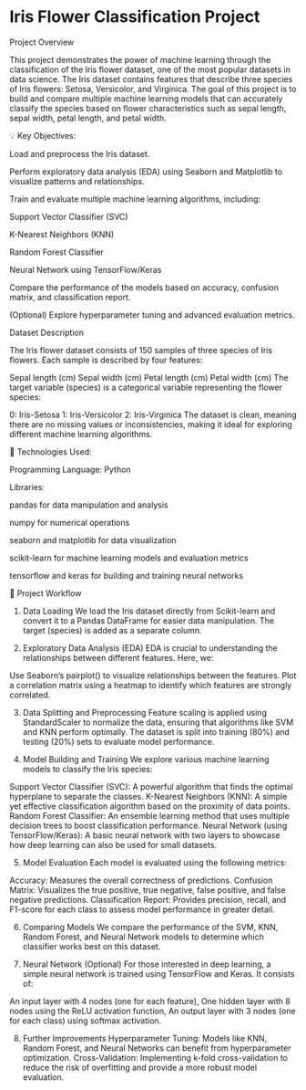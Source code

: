 # Iris Flower Classification Project
Project Overview

This project demonstrates the power of machine learning through the classification of the Iris flower dataset, one of the most popular datasets in data science. The Iris dataset contains features that describe three species of Iris flowers: Setosa, Versicolor, and Virginica. The goal of this project is to build and compare multiple machine learning models that can accurately classify the species based on flower characteristics such as sepal length, sepal width, petal length, and petal width.

💡 Key Objectives:

Load and preprocess the Iris dataset.

Perform exploratory data analysis (EDA) using Seaborn and Matplotlib to visualize patterns and relationships.

Train and evaluate multiple machine learning algorithms, including:

Support Vector Classifier (SVC)

K-Nearest Neighbors (KNN)

Random Forest Classifier

Neural Network using TensorFlow/Keras

Compare the performance of the models based on accuracy, confusion matrix, and classification report.

(Optional) Explore hyperparameter tuning and advanced evaluation metrics.

Dataset Description

The Iris flower dataset consists of 150 samples of three species of Iris flowers. Each sample is described by four features:


Sepal length (cm)
Sepal width (cm)
Petal length (cm)
Petal width (cm)
The target variable (species) is a categorical variable representing the flower species:

0: Iris-Setosa
1: Iris-Versicolor
2: Iris-Virginica
The dataset is clean, meaning there are no missing values or inconsistencies, making it ideal for exploring different machine learning algorithms.

🔧 Technologies Used:

Programming Language: Python

Libraries:

pandas for data manipulation and analysis

numpy for numerical operations

seaborn and matplotlib for data visualization

scikit-learn for machine learning models and evaluation metrics

tensorflow and keras for building and training neural networks

📝 Project Workflow

1. Data Loading
We load the Iris dataset directly from Scikit-learn and convert it to a Pandas DataFrame for easier data manipulation. The target (species) is added as a separate column.

2. Exploratory Data Analysis (EDA)
EDA is crucial to understanding the relationships between different features. Here, we:

Use Seaborn’s pairplot() to visualize relationships between the features.
Plot a correlation matrix using a heatmap to identify which features are strongly correlated.

3. Data Splitting and Preprocessing
Feature scaling is applied using StandardScaler to normalize the data, ensuring that algorithms like SVM and KNN perform optimally.
The dataset is split into training (80%) and testing (20%) sets to evaluate model performance.

5. Model Building and Training
We explore various machine learning models to classify the Iris species:

Support Vector Classifier (SVC): A powerful algorithm that finds the optimal hyperplane to separate the classes.
K-Nearest Neighbors (KNN): A simple yet effective classification algorithm based on the proximity of data points.
Random Forest Classifier: An ensemble learning method that uses multiple decision trees to boost classification performance.
Neural Network (using TensorFlow/Keras): A basic neural network with two layers to showcase how deep learning can also be used for small datasets.

5. Model Evaluation
Each model is evaluated using the following metrics:

Accuracy: Measures the overall correctness of predictions.
Confusion Matrix: Visualizes the true positive, true negative, false positive, and false negative predictions.
Classification Report: Provides precision, recall, and F1-score for each class to assess model performance in greater detail.

6. Comparing Models
We compare the performance of the SVM, KNN, Random Forest, and Neural Network models to determine which classifier works best on this dataset.

7. Neural Network (Optional)
For those interested in deep learning, a simple neural network is trained using TensorFlow and Keras. It consists of:

An input layer with 4 nodes (one for each feature),
One hidden layer with 8 nodes using the ReLU activation function,
An output layer with 3 nodes (one for each class) using softmax activation.

8. Further Improvements
Hyperparameter Tuning: Models like KNN, Random Forest, and Neural Networks can benefit from hyperparameter optimization.
Cross-Validation: Implementing k-fold cross-validation to reduce the risk of overfitting and provide a more robust model evaluation.
